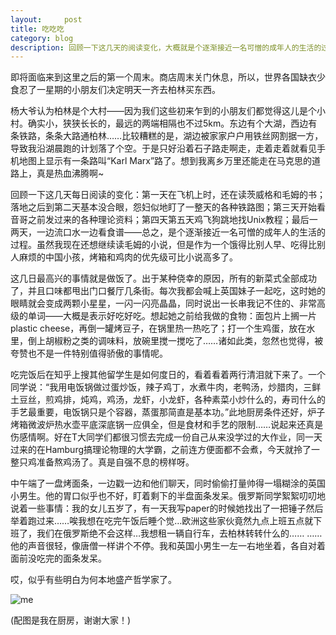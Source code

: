 ```yaml
---
layout:     post
title: 吃吃吃    
category: blog
description: 回顾一下这几天的阅读变化，大概就是个逐渐接近一名可憎的成年人的生活的过程。作为一个饿得比别人早、吃得比别人麻烦的中国小孩，烤箱和鸡肉的优先级可比小说高多了。
---
```

即将面临来到这里之后的第一个周末。商店周末关门休息，所以，世界各国缺衣少食忍了一星期的小朋友们决定明天一齐去柏林买东西。

杨大爷认为柏林是个大村——因为我们这些初来乍到的小朋友们都觉得这儿是个小村。确实小，狭狭长长的，最远的两端相隔也不过5km。东边有个大湖，西边有条铁路，条条大路通柏林……比较糟糕的是，湖边被家家户户用铁丝网割据一方，导致我沿湖晨跑的计划落了个空。于是只好沿着石子路走啊走，走着走着就看见手机地图上显示有一条路叫“Karl Marx”路了。想到我离乡万里还能走在马克思的道路上，真是热血沸腾啊~

回顾一下这几天每日阅读的变化：第一天在飞机上时，还在读茨威格和毛姆的书；落地之后到第二天基本没合眼，怨妇似地盯了一整天的各种铁路图；第三天开始看音哥之前发过来的各种理论资料；第四天第五天鸡飞狗跳地找Unix教程；最后一两天，一边流口水一边看食谱——总之，是个逐渐接近一名可憎的成年人的生活的过程。虽然我现在还想继续读毛姆的小说，但是作为一个饿得比别人早、吃得比别人麻烦的中国小孩，烤箱和鸡肉的优先级可比小说高多了。

这几日最高兴的事情就是做饭了。出于某种侥幸的原因，所有的新菜式全部成功了，并且口味都甩出门口餐厅几条街。每次我都会喊上英国妹子一起吃，这时她的眼睛就会变成两颗小星星，一闪一闪亮晶晶，同时说出一长串我记不住的、非常高级的单词——大概是表示好吃好吃。想起她之前给我做的食物：面包片上搁一片plastic cheese，再倒一罐烤豆子，在锅里热一热吃了；打一个生鸡蛋，放在水里，倒上胡椒粉之类的调味料，放碗里搅一搅吃了……诸如此类，忽然也觉得，被夸赞也不是一件特别值得骄傲的事情呢。

吃完饭后在知乎上搜其他留学生是如何度日的，看着看着两行清泪就下来了。一个同学说：“我用电饭锅做过蛋炒饭，辣子鸡丁，水煮牛肉，老鸭汤，炒腊肉，三鲜土豆丝，煎鸡排，炖鸡，鸡汤，龙虾，小龙虾，各种素菜小炒什么的，寿司什么的手艺最重要，电饭锅只是个容器，蒸蛋那简直是基本功。”此地厨房条件还好，炉子烤箱微波炉热水壶平底深底锅一应俱全，但是食材和手艺的限制……说起来还真是伤感情啊。好在T大同学们都很习惯去完成一份自己从来没学过的大作业，同一天过来的在Hamburg搞理论物理的大学霸，之前连方便面都不会煮，今天就拎了一整只鸡准备熬鸡汤了。真是自强不息的榜样呀。

中午端了一盘烤面条，一边戳一边和他们聊天，同时偷偷打量帅得一塌糊涂的英国小男生。他的胃口似乎也不好，盯着剩下的半盘面条发呆。俄罗斯同学絮絮叨叨地说着一些事情：我的女儿五岁了，有一天我写paper的时候她找出了一把锤子然后举着跑过来……唉我想在吃完午饭后睡个觉…欧洲这些家伙竟然九点上班五点就下班了，我们在俄罗斯绝不会这样…我想租一辆自行车，去柏林转转什么的…… …… 他的声音很轻，像唐僧一样讲个不停。我和英国小男生一左一右地坐着，各自对着面前没吃完的面条发呆。

哎，似乎有些明白为何本地盛产哲学家了。

![me](http://www.lofter.com/blog/boglake?act=dashboardclick_20130514_04#)

(配图是我在厨房，谢谢大家！)
